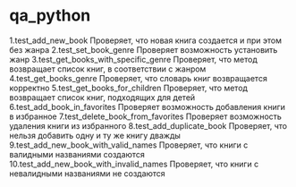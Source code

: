 # qa_python
1.test_add_new_book
Проверяет, что новая книга создается и при этом без жанра
2.test_set_book_genre
Проверяет возможность установить жанр
3.test_get_books_with_specific_genre
Проверяет, что метод возвращает список книг, в соответствии с жанром
4.test_get_books_genre
Проверяет, что словарь книг возвращается корректно
5.test_get_books_for_children
Проверяет, что метод возвращает список книг, подходящих для детей
6.test_add_book_in_favorites
Проверяет возможность добавления книги в избранное
7.test_delete_book_from_favorites
Проверяет возможность удаления книги из избранного
8.test_add_duplicate_book
Проверяет, что нельзя добавить одну и ту же книгу дважды
9.test_add_new_book_with_valid_names
Проверяет, что книги с валидными названиями создаются
10.test_add_new_book_with_invalid_names
Проверяет, что книги с невалидными названиями не создаются